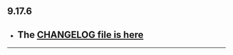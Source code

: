 ## 9.17.6

- ## The [CHANGELOG file is here](https://flutter-sound.canardoux.xyz/changelog.html)

-----------------------------------------------------------------------------------------------------------------------------------
